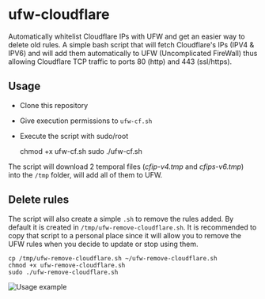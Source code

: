 # ufw-cloudflare
Automatically whitelist Cloudflare IPs with UFW and get an easier way to delete old rules. A simple bash script that will fetch Cloudflare's IPs (IPV4 & IPV6) and will add them automatically to UFW (Uncomplicated FireWall) thus allowing Cloudflare TCP traffic to ports 80 (http) and 443 (ssl/https).

## Usage
- Clone this repository
- Give execution permissions to `ufw-cf.sh`
- Execute the script with sudo/root

    chmod +x ufw-cf.sh
    sudo ./ufw-cf.sh

The script will download 2 temporal files (_cfip-v4.tmp_ and _cfips-v6.tmp_) into the `/tmp` folder, will add all of them to UFW.

## Delete rules
The script will also create a simple `.sh` to remove the rules added. By default it is created in `/tmp/ufw-remove-cloudflare.sh`. It is recommended to copy that script to a personal place since it will allow you to remove the UFW rules when you decide to update or stop using them. 

    cp /tmp/ufw-remove-cloudflare.sh ~/ufw-remove-cloudflare.sh
    chmod +x ufw-remove-cloudflare.sh
    sudo ./ufw-remove-cloudflare.sh
    
![Usage example](https://i.imgur.com/MOKlQ1K.gif)

